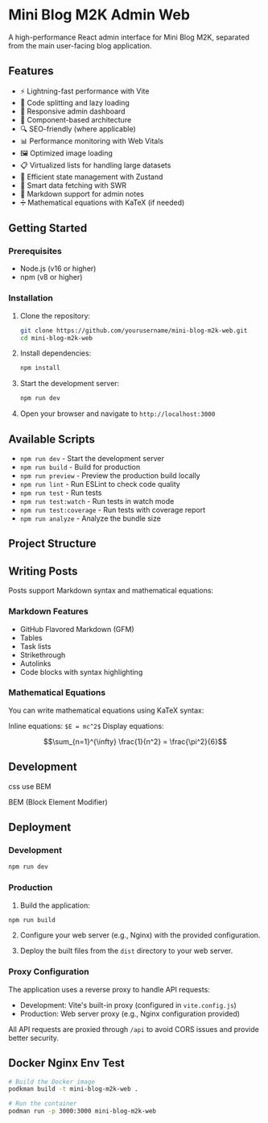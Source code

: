# Mini Blog M2K Admin Web

A high-performance React admin interface for Mini Blog M2K, separated from the main user-facing blog application.

## Features

- ⚡️ Lightning-fast performance with Vite
- 🔄 Code splitting and lazy loading
- 📱 Responsive admin dashboard
- 🧩 Component-based architecture
- 🔍 SEO-friendly (where applicable)
- 📊 Performance monitoring with Web Vitals
- 🖼️ Optimized image loading
- 📋 Virtualized lists for handling large datasets
- 🔄 Efficient state management with Zustand
- 📡 Smart data fetching with SWR
- 📝 Markdown support for admin notes
- ➗ Mathematical equations with KaTeX (if needed)

## Getting Started

### Prerequisites

- Node.js (v16 or higher)
- npm (v8 or higher)

### Installation

1. Clone the repository:
   ```bash
   git clone https://github.com/yourusername/mini-blog-m2k-web.git
   cd mini-blog-m2k-web
   ```

2. Install dependencies:
   ```bash
   npm install
   ```

3. Start the development server:
   ```bash
   npm run dev
   ```

4. Open your browser and navigate to `http://localhost:3000`

## Available Scripts

- `npm run dev` - Start the development server
- `npm run build` - Build for production
- `npm run preview` - Preview the production build locally
- `npm run lint` - Run ESLint to check code quality
- `npm run test` - Run tests
- `npm run test:watch` - Run tests in watch mode
- `npm run test:coverage` - Run tests with coverage report
- `npm run analyze` - Analyze the bundle size

## Project Structure 

## Writing Posts

Posts support Markdown syntax and mathematical equations:

### Markdown Features
- GitHub Flavored Markdown (GFM)
- Tables
- Task lists
- Strikethrough
- Autolinks
- Code blocks with syntax highlighting

### Mathematical Equations
You can write mathematical equations using KaTeX syntax:

Inline equations: `$E = mc^2$`
Display equations:
```math
\sum_{n=1}^{\infty} \frac{1}{n^2} = \frac{\pi^2}{6}
``` 

## Development

css use BEM

BEM (Block Element Modifier)

## Deployment

### Development
```bash
npm run dev
```

### Production
1. Build the application:
```bash
npm run build
```

2. Configure your web server (e.g., Nginx) with the provided configuration.

3. Deploy the built files from the `dist` directory to your web server.

### Proxy Configuration
The application uses a reverse proxy to handle API requests:

- Development: Vite's built-in proxy (configured in `vite.config.js`)
- Production: Web server proxy (e.g., Nginx configuration provided)

All API requests are proxied through `/api` to avoid CORS issues and provide better security.

## Docker Nginx Env Test

```sh
# Build the Docker image
podkman build -t mini-blog-m2k-web .

# Run the container
podman run -p 3000:3000 mini-blog-m2k-web
```